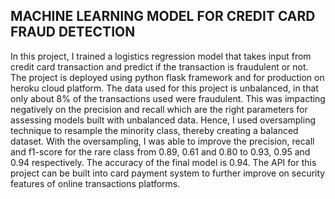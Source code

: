 ## MACHINE LEARNING MODEL FOR CREDIT CARD FRAUD DETECTION
In this project, I trained a logistics regression model that takes input from credit card transaction and predict if the transaction is fraudulent or not. The project is deployed using python flask framework and for production on heroku cloud platform. The data used for this project is unbalanced, in that only about 8% of the transactions used were fraudulent. This was impacting negatively on the precision and recall which are the right parameters for assessing models built with unbalanced data. Hence, I used oversampling technique to resample the minority class, thereby creating a balanced dataset. With the oversampling, I was able to improve the precision, recall and f1-score for the rare class from 0.89, 0.61 and 0.80 to 0.93, 0.95 and 0.94 respectively. The accuracy of the final model is 0.94. The API for this project can be built into card payment system to further improve on security features of online transactions platforms.
